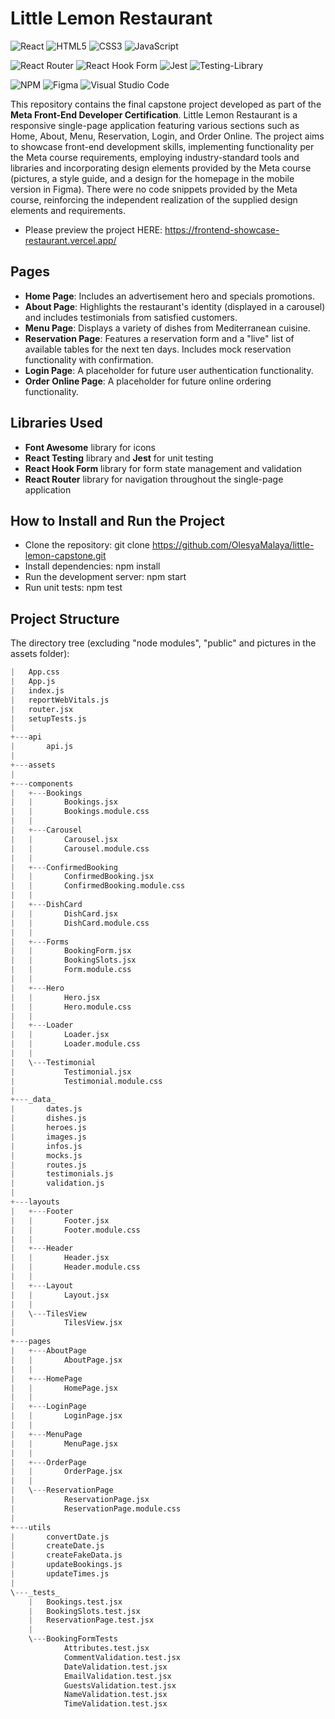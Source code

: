 # Little Lemon Restaurant

![React](https://img.shields.io/badge/react-%2320232a.svg?style=for-the-badge&logo=react&logoColor=%2361DAFB)
![HTML5](https://img.shields.io/badge/html5-%23E34F26.svg?style=for-the-badge&logo=html5&logoColor=white)
![CSS3](https://img.shields.io/badge/css3-%231572B6.svg?style=for-the-badge&logo=css3&logoColor=white)
![JavaScript](https://img.shields.io/badge/javascript-%23323330.svg?style=for-the-badge&logo=javascript&logoColor=%23F7DF1E)

![React Router](https://img.shields.io/badge/React_Router-CA4245?style=for-the-badge&logo=react-router&logoColor=white)
![React Hook Form](https://img.shields.io/badge/React%20Hook%20Form-%23EC5990.svg?style=for-the-badge&logo=reacthookform&logoColor=white)
![Jest](https://img.shields.io/badge/-jest-%23C21325?style=for-the-badge&logo=jest&logoColor=white)
![Testing-Library](https://img.shields.io/badge/-TestingLibrary-%23E33332?style=for-the-badge&logo=testing-library&logoColor=white)

![NPM](https://img.shields.io/badge/NPM-%23CB3837.svg?style=for-the-badge&logo=npm&logoColor=white)
![Figma](https://img.shields.io/badge/figma-%23F24E1E.svg?style=for-the-badge&logo=figma&logoColor=white)
![Visual Studio Code](https://img.shields.io/badge/Visual%20Studio%20Code-0078d7.svg?style=for-the-badge&logo=visual-studio-code&logoColor=white)

This repository contains the final capstone project developed as part of the **Meta Front-End Developer Certification**. Little Lemon Restaurant is a responsive single-page application featuring various sections such as Home, About, Menu, Reservation, Login, and Order Online. The project aims to showcase front-end development skills, implementing functionality per the Meta course requirements, employing industry-standard tools and libraries and incorporating design elements provided by the Meta course (pictures, a style guide, and a design for the homepage in the mobile version in Figma). There were no code snippets provided by the Meta course, reinforcing the independent realization of the supplied design elements and requirements.

- Please preview the project HERE: https://frontend-showcase-restaurant.vercel.app/

## Pages

- **Home Page**: Includes an advertisement hero and specials promotions.
- **About Page**: Highlights the restaurant's identity (displayed in a carousel) and includes testimonials from satisfied customers.
- **Menu Page**: Displays a variety of dishes from Mediterranean cuisine.
- **Reservation Page**: Features a reservation form and a "live" list of available tables for the next ten days. Includes mock reservation functionality with confirmation.
- **Login Page**: A placeholder for future user authentication functionality.
- **Order Online Page**: A placeholder for future online ordering functionality.

## Libraries Used

- **Font Awesome** library for icons
- **React Testing** library and **Jest** for unit testing
- **React Hook Form** library for form state management and validation
- **React Router** library for navigation throughout the single-page application

## How to Install and Run the Project

- Clone the repository: git clone https://github.com/OlesyaMalaya/little-lemon-capstone.git
- Install dependencies: npm install
- Run the development server: npm start
- Run unit tests: npm test

## Project Structure

The directory tree (excluding "node modules", "public" and pictures in the assets folder):

```s
|   App.css
|   App.js
|   index.js
|   reportWebVitals.js
|   router.jsx
|   setupTests.js
|
+---api
|       api.js
|
+---assets
|
+---components
|   +---Bookings
|   |       Bookings.jsx
|   |       Bookings.module.css
|   |
|   +---Carousel
|   |       Carousel.jsx
|   |       Carousel.module.css
|   |
|   +---ConfirmedBooking
|   |       ConfirmedBooking.jsx
|   |       ConfirmedBooking.module.css
|   |
|   +---DishCard
|   |       DishCard.jsx
|   |       DishCard.module.css
|   |
|   +---Forms
|   |       BookingForm.jsx
|   |       BookingSlots.jsx
|   |       Form.module.css
|   |
|   +---Hero
|   |       Hero.jsx
|   |       Hero.module.css
|   |
|   +---Loader
|   |       Loader.jsx
|   |       Loader.module.css
|   |
|   \---Testimonial
|           Testimonial.jsx
|           Testimonial.module.css
|
+---_data_
|       dates.js
|       dishes.js
|       heroes.js
|       images.js
|       infos.js
|       mocks.js
|       routes.js
|       testimonials.js
|       validation.js
|
+---layouts
|   +---Footer
|   |       Footer.jsx
|   |       Footer.module.css
|   |
|   +---Header
|   |       Header.jsx
|   |       Header.module.css
|   |
|   +---Layout
|   |       Layout.jsx
|   |
|   \---TilesView
|           TilesView.jsx
|
+---pages
|   +---AboutPage
|   |       AboutPage.jsx
|   |
|   +---HomePage
|   |       HomePage.jsx
|   |
|   +---LoginPage
|   |       LoginPage.jsx
|   |
|   +---MenuPage
|   |       MenuPage.jsx
|   |
|   +---OrderPage
|   |       OrderPage.jsx
|   |
|   \---ReservationPage
|           ReservationPage.jsx
|           ReservationPage.module.css
|
+---utils
|       convertDate.js
|       createDate.js
|       createFakeData.js
|       updateBookings.js
|       updateTimes.js
|
\---_tests_
    |   Bookings.test.jsx
    |   BookingSlots.test.jsx
    |   ReservationPage.test.jsx
    |
    \---BookingFormTests
            Attributes.test.jsx
            CommentValidation.test.jsx
            DateValidation.test.jsx
            EmailValidation.test.jsx
            GuestsValidation.test.jsx
            NameValidation.test.jsx
            TimeValidation.test.jsx
```
